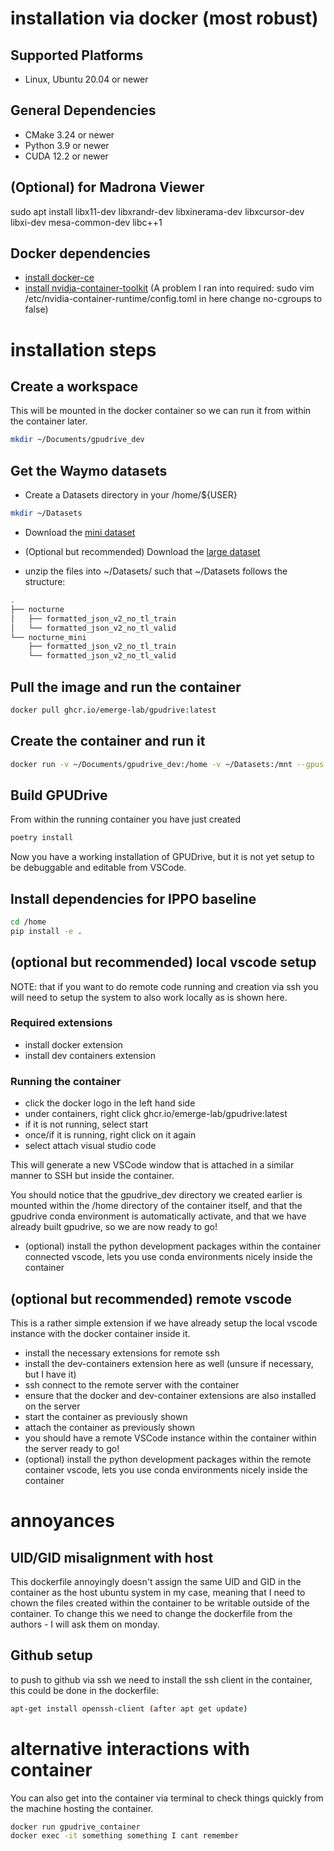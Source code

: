 # installation via docker (most robust)

## Supported Platforms

- Linux, Ubuntu 20.04 or newer

## General Dependencies

- CMake 3.24 or newer
- Python 3.9 or newer
- CUDA 12.2 or newer

## (Optional) for Madrona Viewer 

sudo apt install libx11-dev libxrandr-dev libxinerama-dev libxcursor-dev libxi-dev mesa-common-dev libc++1

## Docker dependencies
- [install docker-ce](https://docs.docker.com/engine/install/ubuntu/)
- [install nvidia-container-toolkit](https://docs.nvidia.com/datacenter/cloud-native/container-toolkit/latest/install-guide.html) (A problem I ran into required: sudo vim /etc/nvidia-container-runtime/config.toml in here change no-cgroups to false)

# installation steps

## Create a workspace

This will be mounted in the docker container so we can run it from within the container later.

```bash
mkdir ~/Documents/gpudrive_dev
```

## Get the Waymo datasets

- Create a Datasets directory in your /home/${USER}

```bash
mkdir ~/Datasets
```

- Download the [mini dataset](https://www.dropbox.com/sh/8mxue9rdoizen3h/AADGRrHYBb86pZvDnHplDGvXa?dl=0)
- (Optional but recommended) Download the [large dataset](https://www.dropbox.com/sh/wv75pjd8phxizj3/AABfNPWfjQdoTWvdVxsAjUL_a?dl=0)

- unzip the files into ~/Datasets/ such that ~/Datasets follows the structure:

```bash
.
├── nocturne
│   ├── formatted_json_v2_no_tl_train
│   └── formatted_json_v2_no_tl_valid
└── nocturne_mini
    ├── formatted_json_v2_no_tl_train
    └── formatted_json_v2_no_tl_valid
```

## Pull the image and run the container

```bash
docker pull ghcr.io/emerge-lab/gpudrive:latest
```

## Create the container and run it

```bash
docker run -v ~/Documents/gpudrive_dev:/home -v ~/Datasets:/mnt --gpus all -it --name gpudrive_container ghcr.io/emerge-lab/gpudrive:latest
```

## Build GPUDrive

From within the running container you have just created

```bash
poetry install
```

Now you have a working installation of GPUDrive, but it is not yet setup to be debuggable and editable from VSCode.

## Install dependencies for IPPO baseline

```bash
cd /home
pip install -e .
```

## (optional but recommended) local vscode setup

NOTE: that if you want to do remote code running and creation via ssh you will need to setup the system to also work locally as is shown here.

### Required extensions

- install docker extension
- install dev containers extension

### Running the container

- click the docker logo in the left hand side
- under containers, right click ghcr.io/emerge-lab/gpudrive:latest
- if it is not running, select start
- once/if it is running, right click on it again
- select attach visual studio code

This will generate a new VSCode window that is attached in a similar manner to SSH but inside the container.

You should notice that the gpudrive_dev directory we created earlier is mounted within the /home directory of the container itself, and that the gpudrive conda environment is automatically activate, and that we have already built gpudrive, so we are now ready to go!

- (optional) install the python development packages within the container connected vscode, lets you use conda environments nicely inside the container

## (optional but recommended) remote vscode

This is a rather simple extension if we have already setup the local vscode instance with the docker container inside it. 

- install the necessary extensions for remote ssh
- install the dev-containers extension here as well (unsure if necessary, but I have it)
- ssh connect to the remote server with the container
- ensure that the docker and dev-container extensions are also installed on the server
- start the container as previously shown
- attach the container as previously shown
- you should have a remote VSCode instance within the container within the server ready to go!
- (optional) install the python development packages within the remote container vscode, lets you use conda environments nicely inside the container

# annoyances

## UID/GID misalignment with host

This dockerfile annoyingly doesn't assign the same UID and GID in the container as the host ubuntu system in my case, meaning that I need to chown the files created within the container to be writable outside of the container. To change this we need to change the dockerfile from the authors - I will ask them on monday.

## Github setup

to push to github via ssh we need to install the ssh client in the container, this could be done in the dockerfile:

```bash
apt-get install openssh-client (after apt get update)
```

# alternative interactions with container

You can also get into the container via terminal to check things quickly from the machine hosting the container.

```bash
docker run gpudrive_container
docker exec -it something something I cant remember
```

